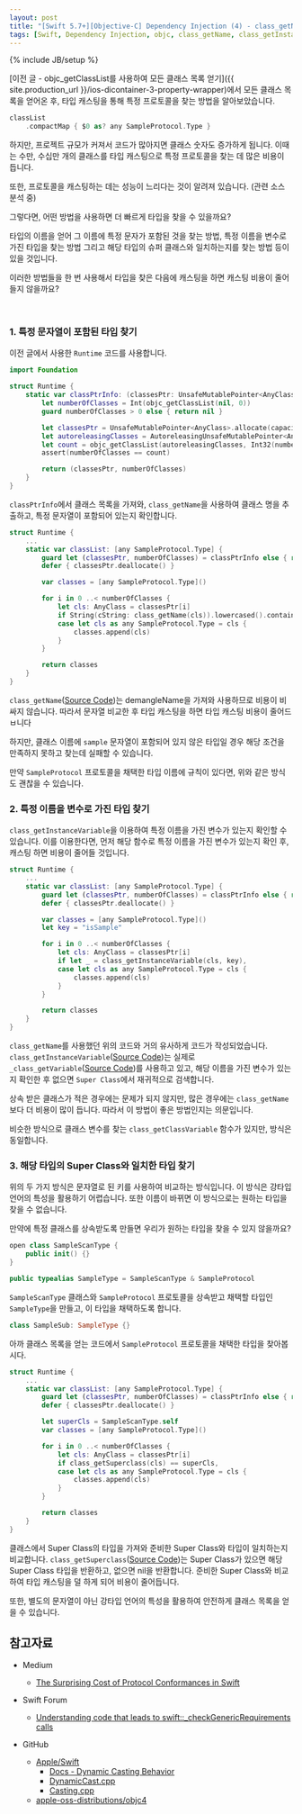 ```yaml
---
layout: post
title: "[Swift 5.7+][Objective-C] Dependency Injection (4) - class_getName, class_getInstanceVariable, class_getSuperclass를 사용하여 특정 타입 찾기"
tags: [Swift, Dependency Injection, objc, class_getName, class_getInstanceVariable, class_getClassVariable, class_getSuperclass]
---
```

{% include JB/setup %}

[이전 글 - objc_getClassList를 사용하여 모든 클래스 목록 얻기]({{ site.production_url }}/ios-dicontainer-3-property-wrapper)에서 모든 클래스 목록을 얻어온 후, 타입 캐스팅을 통해 특정 프로토콜을 찾는 방법을 알아보았습니다.

```swift
classList
    .compactMap { $0 as? any SampleProtocol.Type }
```

하지만, 프로젝트 규모가 커져서 코드가 많아지면 클래스 숫자도 증가하게 됩니다. 이때는 수만, 수십만 개의 클래스를 타입 캐스팅으로 특정 프로토콜을 찾는 데 많은 비용이 듭니다.

또한, 프로토콜을 캐스팅하는 데는 성능이 느리다는 것이 알려져 있습니다. (관련 소스 분석 중)

그렇다면, 어떤 방법을 사용하면 더 빠르게 타입을 찾을 수 있을까요?

타입의 이름을 얻어 그 이름에 특정 문자가 포함된 것을 찾는 방법, 특정 이름을 변수로 가진 타입을 찾는 방법 그리고 해당 타입의 슈퍼 클래스와 일치하는지를 찾는 방법 등이 있을 것입니다.

이러한 방법들을 한 번 사용해서 타입을 찾은 다음에 캐스팅을 하면 캐스팅 비용이 줄어들지 않을까요?

<br/>

### 1. 특정 문자열이 포함된 타입 찾기

이전 글에서 사용한 `Runtime` 코드를 사용합니다.

```swift
import Foundation

struct Runtime {
    static var classPtrInfo: (classesPtr: UnsafeMutablePointer<AnyClass>, numberOfClasses: Int)? {
        let numberOfClasses = Int(objc_getClassList(nil, 0))
        guard numberOfClasses > 0 else { return nil }

        let classesPtr = UnsafeMutablePointer<AnyClass>.allocate(capacity: numberOfClasses)
        let autoreleasingClasses = AutoreleasingUnsafeMutablePointer<AnyClass>(classesPtr)
        let count = objc_getClassList(autoreleasingClasses, Int32(numberOfClasses))
        assert(numberOfClasses == count)

        return (classesPtr, numberOfClasses)
    }
}
```

`classPtrInfo`에서 클래스 목록을 가져와, `class_getName`을 사용하여 클래스 명을 추출하고, 특정 문자열이 포함되어 있는지 확인합니다.

```swift
struct Runtime {
    ...   
    static var classList: [any SampleProtocol.Type] {
        guard let (classesPtr, numberOfClasses) = classPtrInfo else { return [] }
        defer { classesPtr.deallocate() }

        var classes = [any SampleProtocol.Type]()

        for i in 0 ..< numberOfClasses {
            let cls: AnyClass = classesPtr[i]
            if String(cString: class_getName(cls)).lowercased().contains("sample"),
            case let cls as any SampleProtocol.Type = cls {
                classes.append(cls)
            }
        }

        return classes
    }
}
```

`class_getName`([Source Code](https://github.com/apple-oss-distributions/objc4/blob/689525d556eb3dee1ffb700423bccf5ecc501dbf/runtime/objc-runtime-new.mm#L6234))는 demangleName을 가져와 사용하므로 비용이 비싸지 않습니다. 따라서 문자열 비교한 후 타입 캐스팅을 하면 타입 캐스팅 비용이 줄어드ㅂ니다

하지만, 클래스 이름에 `sample` 문자열이 포함되어 있지 않은 타입일 경우 해당 조건을 만족하지 못하고 찾는데 실패할 수 있습니다.

만약 `SampleProtocol` 프로토콜을 채택한 타입 이름에 규칙이 있다면, 위와 같은 방식도 괜찮을 수 있습니다.

### 2. 특정 이름을 변수로 가진 타입 찾기

`class_getInstanceVariable`을 이용하여 특정 이름을 가진 변수가 있는지 확인할 수 있습니다. 이를 이용한다면, 먼저 해당 함수로 특정 이름을 가진 변수가 있는지 확인 후, 캐스팅 하면 비용이 줄어들 것입니다.

```swift
struct Runtime {
    ...   
    static var classList: [any SampleProtocol.Type] {
        guard let (classesPtr, numberOfClasses) = classPtrInfo else { return [] }
        defer { classesPtr.deallocate() }

        var classes = [any SampleProtocol.Type]()
        let key = "isSample"

        for i in 0 ..< numberOfClasses {
            let cls: AnyClass = classesPtr[i]
            if let _ = class_getInstanceVariable(cls, key),
            case let cls as any SampleProtocol.Type = cls {
                classes.append(cls)
            }
        }

        return classes
    }
}
```

`class_getName`를 사용했던 위의 코드와 거의 유사하게 코드가 작성되었습니다. `class_getInstanceVariable`([Source Code](https://github.com/apple-oss-distributions/objc4/blob/689525d556eb3dee1ffb700423bccf5ecc501dbf/runtime/objc-class.mm#L606))는 실제로 `_class_getVariable`([Source Code](https://github.com/apple-oss-distributions/objc4/blob/689525d556eb3dee1ffb700423bccf5ecc501dbf/runtime/objc-runtime-new.mm#L7418))를 사용하고 있고, 해당 이름을 가진 변수가 있는지 확인한 후 없으면 `Super Class`에서 재귀적으로 검색합니다.

상속 받은 클래스가 적은 경우에는 문제가 되지 않지만, 많은 경우에는 `class_getName` 보다 더 비용이 많이 듭니다. 따라서 이 방법이 좋은 방법인지는 의문입니다.

비슷한 방식으로 클래스 변수를 찾는 `class_getClassVariable` 함수가 있지만, 방식은 동일합니다.

### 3. 해당 타입의 Super Class와 일치한 타입 찾기

위의 두 가지 방식은 문자열로 된 키를 사용하여 비교하는 방식입니다. 이 방식은 강타입 언어의 특성을 활용하기 어렵습니다. 또한 이름이 바뀌면 이 방식으로는 원하는 타입을 찾을 수 없습니다. 

만약에 특정 클래스를 상속받도록 만들면 우리가 원하는 타입을 찾을 수 있지 않을까요?

```swift
open class SampleScanType {
    public init() {}
}

public typealias SampleType = SampleScanType & SampleProtocol
```

`SampleScanType` 클래스와 `SampleProtocol` 프로토콜을 상속받고 채택할 타입인 `SampleType`을 만들고, 이 타입을 채택하도록 합니다.

```swift
class SampleSub: SampleType {}
```

아까 클래스 목록을 얻는 코드에서 `SampleProtocol` 프로토콜을 채택한 타입을 찾아봅시다.

```swift
struct Runtime {
    ...   
    static var classList: [any SampleProtocol.Type] {
        guard let (classesPtr, numberOfClasses) = classPtrInfo else { return [] }
        defer { classesPtr.deallocate() }

        let superCls = SampleScanType.self
        var classes = [any SampleProtocol.Type]()

        for i in 0 ..< numberOfClasses {
            let cls: AnyClass = classesPtr[i]
            if class_getSuperclass(cls) == superCls,
            case let cls as any SampleProtocol.Type = cls {
                classes.append(cls)
            }
        }

        return classes
    }
}
```

클래스에서 Super Class의 타입을 가져와 준비한 Super Class와 타입이 일치하는지 비교합니다. `class_getSuperclass`([Source Code](https://github.com/apple-oss-distributions/objc4/blob/689525d556eb3dee1ffb700423bccf5ecc501dbf/runtime/objc-class.mm#L799))는 Super Class가 있으면 해당 Super Class 타입을 반환하고, 없으면 nil을 반환합니다. 준비한 Super Class와 비교하여 타입 캐스팅을 덜 하게 되어 비용이 줄어듭니다.

또한, 별도의 문자열이 아닌 강타입 언어의 특성을 활용하여 안전하게 클래스 목록을 얻을 수 있습니다.

## 참고자료

* Medium
  * [The Surprising Cost of Protocol Conformances in Swift](https://medium.com/geekculture/the-surprising-cost-of-protocol-conformances-in-swift-dfa5db15ac0c)

* Swift Forum
  * [Understanding code that leads to swift::_checkGenericRequirements calls](https://forums.swift.org/t/understanding-code-that-leads-to-swift-checkgenericrequirements-calls/35128)

* GitHub
  * [Apple/Swift](https://github.com/apple/swift)
    * [Docs - Dynamic Casting Behavior](https://github.com/apple/swift/blob/main/docs/DynamicCasting.md)
    * [DynamicCast.cpp](https://github.com/apple/swift/blob/main/stdlib/public/runtime/DynamicCast.cpp)
    * [Casting.cpp](https://github.com/apple/swift/blob/main/stdlib/public/runtime/Casting.cpp)
  * [apple-oss-distributions/objc4](https://github.com/apple-oss-distributions/objc4)

